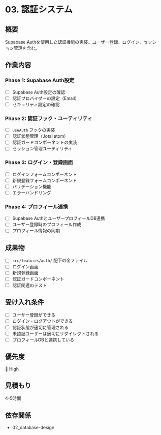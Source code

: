 # 03. 認証システム

## 概要
Supabase Authを使用した認証機能の実装。ユーザー登録、ログイン、セッション管理を含む。

## 作業内容

### Phase 1: Supabase Auth設定
- [ ] Supabase Auth設定の確認
- [ ] 認証プロバイダーの設定（Email）
- [ ] セキュリティ設定の確認

### Phase 2: 認証フック・ユーティリティ
- [ ] `useAuth` フックの実装
- [ ] 認証状態管理（Jotai atom）
- [ ] 認証ガードコンポーネントの実装
- [ ] セッション管理ユーティリティ

### Phase 3: ログイン・登録画面
- [ ] ログインフォームコンポーネント
- [ ] 新規登録フォームコンポーネント
- [ ] バリデーション機能
- [ ] エラーハンドリング

### Phase 4: プロフィール連携
- [ ] Supabase AuthとユーザープロフィールDB連携
- [ ] ユーザー登録時のプロフィール作成
- [ ] プロフィール情報の同期

## 成果物
- [ ] `src/features/auth/` 配下の全ファイル
- [ ] ログイン画面
- [ ] 新規登録画面
- [ ] 認証ガードコンポーネント
- [ ] 認証関連のテスト

## 受け入れ条件
- [ ] ユーザー登録ができる
- [ ] ログイン・ログアウトができる
- [ ] 認証状態が適切に管理される
- [ ] 未認証ユーザーは適切にリダイレクトされる
- [ ] プロフィールDBと連携している

## 優先度
🔴 High

## 見積もり
4-5時間

## 依存関係
- 02_database-design